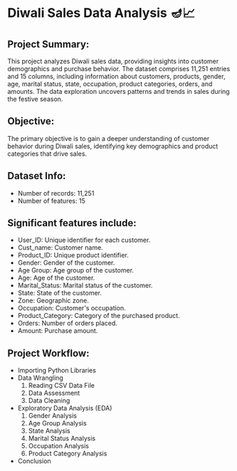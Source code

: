 

# Diwali Sales Data Analysis 🪔📈

## Project Summary:

This project analyzes Diwali sales data, providing insights into customer demographics and purchase behavior. The dataset comprises 11,251 entries and 15 columns, including information about customers, products, gender, age, marital status, state, occupation, product categories, orders, and amounts. The data exploration uncovers patterns and trends in sales during the festive season.

## Objective:

The primary objective is to gain a deeper understanding of customer behavior during Diwali sales, identifying key demographics and product categories that drive sales.

## Dataset Info:

* Number of records: 11,251
* Number of features: 15

## Significant features include:

* User_ID: Unique identifier for each customer.
* Cust_name: Customer name.
* Product_ID: Unique product identifier.
* Gender: Gender of the customer.
* Age Group: Age group of the customer.
* Age: Age of the customer.
* Marital_Status: Marital status of the customer.
* State: State of the customer.
* Zone: Geographic zone.
* Occupation: Customer's occupation.
* Product_Category: Category of the purchased product.
* Orders: Number of orders placed.
* Amount: Purchase amount.

## Project Workflow:

* Importing Python Libraries
* Data Wrangling
   1. Reading CSV Data File
   2. Data Assessment
   3. Data Cleaning
* Exploratory Data Analysis (EDA)
   1. Gender Analysis
   2. Age Group Analysis
   3. State Analysis
   4. Marital Status Analysis
   5. Occupation Analysis
   6. Product Category Analysis
* Conclusion